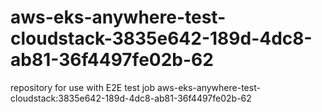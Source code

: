 # aws-eks-anywhere-test-cloudstack-3835e642-189d-4dc8-ab81-36f4497fe02b-62
repository for use with E2E test job aws-eks-anywhere-test-cloudstack:3835e642-189d-4dc8-ab81-36f4497fe02b-62
